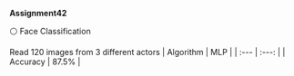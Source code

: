  **Assignment42**
 
⚪ Face Classification

Read 120 images from 3 different actors
| Algorithm    |    MLP        | 
| :---         |     :---:      | 
| Accuracy     |    87.5%      |

